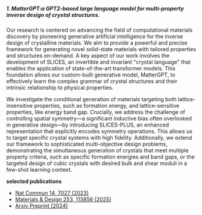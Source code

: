 ##### **1. MatterGPT:a GPT2-based large language model for multi-property inverse design of crystal structures.**

Our research is centered on advancing the field of computational materials discovery by pioneering generative artificial intelligence for the inverse design of crystalline materials. We aim to provide a powerful and precise framework for generating novel solid-state materials with tailored properties and structures on-demand. A key aspect of our work involves the development of SLICES, an invertible and invariant "crystal language" that enables the application of state-of-the-art transformer models. This foundation allows our custom-built generative model, MatterGPT, to effectively learn the complex grammar of crystal structures and their intrinsic relationship to physical properties.

We investigate the conditional generation of materials targeting both lattice-insensitive properties, such as formation energy, and lattice-sensitive properties, like energy band gap. Crucially, we address the challenge of controlling spatial symmetry—a significant inductive bias often overlooked in generative design—by introducing SLICES-PLUS, an enhanced representation that explicitly encodes symmetry operations. This allows us to target specific crystal systems with high fidelity. Additionally, we extend our framework to sophisticated multi-objective design problems, demonstrating the simultaneous generation of crystals that meet multiple property criteria, such as specific formation energies and band gaps, or the targeted design of cubic crystals with desired bulk and shear moduli in a few-shot learning context.

**selected publications**

- [Nat Commun 14, 7027 (2023)](https://www.nature.com/articles/s41467-023-42870-7)
- [Materials & Design 253, 113856 (2025)](https://www.sciencedirect.com/science/article/pii/S026412752500276X)
- [Arxiv Preprint (2024)](https://doi.org/10.48550/arXiv.2408.07608)


  
  
